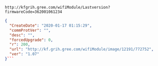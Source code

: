 `http://kfgrih.gree.com/wifiModule/Lastversion?firmwareCode=362001061234`

```json
{
  "CreateDate": "2020-01-17 01:15:29",
  "commProtVer": "",
  "desc": "",
  "forcedUpgrade": 0,
  "r": 200,
  "url": "http://kf.grih.gree.com/wifiModule/image/12191/772752",
  "ver": "1.07"
}```